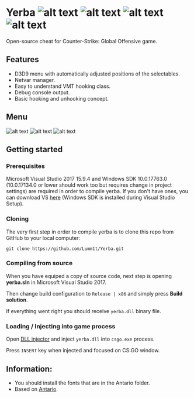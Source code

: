 # Yerba ![alt text](https://i.imgur.com/ZXcfFYJ.png) ![alt text](https://i.imgur.com/RHlmKYL.png) ![alt text](https://i.imgur.com/1OKJ96Z.png) ![alt text](https://i.imgur.com/RPz95ve.png)
Open-source cheat for Counter-Strike: Global Offensive game.

## Features
* D3D9 menu with automatically adjusted positions of the selectables.
* Netvar manager.
* Easy to understand VMT hooking class.
* Debug console output.
* Basic hooking and unhooking concept.

## Menu
![alt text](https://i.imgur.com/dPCQvFG.png)
![alt text](https://i.imgur.com/3lVaWR5.png)
![alt text](https://i.imgur.com/rIgGA5r.png)

## Getting started

### Prerequisites
Microsoft Visual Studio 2017 15.9.4 and Windows SDK 10.0.17763.0 (10.0.17134.0 or lower should work too but requires change in project settings) are required in order to compile yerba. If you don't have ones, you can download VS [here](https://visualstudio.microsoft.com/) (Windows SDK is installed during Visual Studio Setup).

### Cloning
The very first step in order to compile yerba is to clone this repo from GitHub to your local computer:
```
git clone https://github.com/Lumm1t/Yerba.git
```

### Compiling from source

When you have equiped a copy of source code, next step is opening **yerba.sln** in Microsoft Visual Studio 2017.

Then change build configuration to `Release | x86` and simply press **Build solution**.

If everything went right you should receive `yerba.dll`  binary file.

### Loading / Injecting into game process

Open [DLL injector](https://en.wikipedia.org/wiki/DLL_injection) and inject `yerba.dll` into `csgo.exe` process.

Press `INSERT` key when injected and focused on CS:GO window.

## Information:
* You should install the fonts that are in the Antario folder.
* Based on [Antario](https://github.com/Wando1423/Antario).
